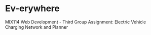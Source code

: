 # Ev-erywhere
MIX114 Web Development - Third Group Assignment: Electric Vehicle Charging Network and Planner
